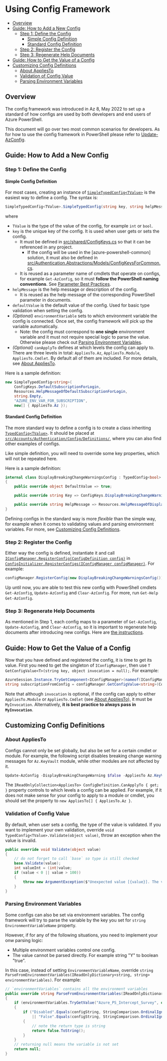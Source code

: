 # Using Config Framework

- [Overview](#overview)
- [Guide: How to Add a New Config](#guide-how-to-add-a-new-config)
  - [Step 1: Define the Config](#step-1-define-the-config)
    - [Simple Config Definition](#simple-config-definition)
    - [Standard Config Definition](#standard-config-definition)
  - [Step 2: Register the Config](#step-2-register-the-config)
  - [Step 3: Regenerate Help Documents](#step-3-regenerate-help-documents)
- [Guide: How to Get the Value of a Config](#guide-how-to-get-the-value-of-a-config)
- [Customizing Config Definitions](#customizing-config-definitions)
  - [About AppliesTo](#about-appliesto)
  - [Validation of Config Value](#validation-of-config-value)
  - [Parsing Environment Variables](#parsing-environment-variables)

## Overview

The config framework was introduced in Az 8, May 2022 to set up a standard of how configs are used by both developers and end users of Azure PowerShell.

This document will go over two most common scenarios for developers. As for how to use the config framework in PowerShell please refer to [Update-AzConfig](https://docs.microsoft.com/powershell/module/az.accounts/update-azconfig).

## Guide: How to Add a New Config

### Step 1: Define the Config

#### Simple Config Definition

For most cases, creating an instance of [`SimpleTypedConfig<TValue>`](https://github.com/Azure/azure-powershell/blob/main/src/Accounts/Authentication/Config/Models/SimpleTypedConfig.cs) is the easiest way to define a config. The syntax is:

```csharp
SimpleTypedConfig<TValue>.SimpleTypedConfig(string key, string helpMessage, TValue defaultValue, [string environmentVariable = null], [IReadOnlyCollection<AppliesTo> canApplyTo = null])
```
where
- `TValue` is the type of the value of the config, for example `int` or `bool`.
- `key` is the unique key of the config. It is used when user gets or sets the config.
  - It must be defined in [src/shared/ConfigKeys.cs](https://github.com/Azure/azure-powershell/blob/main/src/shared/ConfigKeys.cs) so that it can be referenced in any project.
    - If the config will be used in the [azure-powershell-common] solution, it must also be defined in [src/Authentication.Abstractions/Models/ConfigKeysForCommon.cs](https://github.com/Azure/azure-powershell-common/blob/main/src/Authentication.Abstractions/Models/ConfigKeysForCommon.cs).
  - It is reused as a parameter name of cmdlets that operate on configs, for example `Get-AzConfig`, so it must **follow the PowerShell naming conventions**. See [Parameter Best Practices](https://github.com/Azure/azure-powershell/blob/main/documentation/development-docs/design-guidelines/parameter-best-practices.md#parameter-best-practices).
- `helpMessage` is the help message or description of the config. 
  - It is reused as the help message of the corresponding PowerShell parameter in documents.
- `defaultValue` is the default value of the config. Used for basic type validation when setting the config.
- _(Optional)_ `environmentVariable` sets to which environment variable the config is connected. Once set, the config framework will pick up the variable automatically.
  - Note: the config must correspond to **one single** environment variable and it must not require special logic to parse the value. Otherwise please check out [Parsing Environment Variables](#parsing-environment-variables).
- _(Optional)_ `canApplyTo` defines at which levels the config can apply to. There are three levels in total: `AppliesTo.Az`, `AppliesTo.Module`, `AppliesTo.Cmdlet`. By default all of them are included. For more details, see [About AppliesTo](#about-appliesto).

Here is a sample definition:

```csharp
new SimpleTypedConfig<string>(
    ConfigKeys.DefaultSubscriptionForLogin,
    Resources.HelpMessageOfDefaultSubscriptionForLogin,
    string.Empty,
    "AZURE_ENV_VAR_FOR_SUBSCRIPTION",
    new[] { AppliesTo.Az });
```

#### Standard Config Definition

The more standard way to define a config is to create a class inheriting [`TypedConfig<TValue>`](https://github.com/Azure/azure-powershell/blob/main/src/Accounts/Authentication/Config/Models/TypedConfig.cs). It should be placed at [`src/Accounts/Authentication/Config/Definitions/`](https://github.com/Azure/azure-powershell/tree/main/src/Accounts/Authentication/Config/Definitions), where you can also find other examples of configs.

Like simple definition, you will need to override some key properties, which will not be repeated here.

Here is a sample definition:

```csharp
internal class DisplayBreakingChangeWarningsConfig : TypedConfig<bool>
{
    public override object DefaultValue => true;

    public override string Key => ConfigKeys.DisplayBreakingChangeWarning;

    public override string HelpMessage => Resources.HelpMessageOfDisplayBreakingChangeWarnings;
}
```

Defining configs in the standard way is more _flexible_ than the simple way, for example when it comes to validating values and parsing environment variables. For more, see [Customizing Config Definitions](#customizing-config-definitions).

### Step 2: Register the Config

Either way the config is defined, instantiate it and call [`IConfigManager.RegisterConfig(ConfigDefinition config)`](https://github.com/Azure/azure-powershell-common/blob/8d70507d41a3698b5b131df61f14e329d7a6eb41/src/Authentication.Abstractions/Interfaces/IConfigManager.cs#L30) in [`ConfigInitializer.RegisterConfigs(IConfigManager configManager)`](https://github.com/Azure/azure-powershell/blob/304e15c84071fee02622734c4e5f12c05baa77d2/src/Accounts/Authentication/Config/ConfigInitializer.cs#L192). For example:

```csharp
configManager.RegisterConfig(new DisplayBreakingChangeWarningsConfig());
```

Up until now, you are able to test this new config with PowerShell cmdlets `Get-AzConfig`, `Update-AzConfig` and `Clear-AzConfig`. For more, run `Get-Help Get-AzConfig`.

### Step 3: Regenerate Help Documents

As mentioned in Step 1, each config maps to a parameter of `Get-AzConfig`, `Update-AzConfig`, and `Clear-AzConfig`, so it is important to regenerate help documents after introducing new configs. Here are [the instructions](https://github.com/Azure/azure-powershell/blob/main/documentation/development-docs/help-generation.md#updating-help-after-making-cmdlet-changes).

## Guide: How to Get the Value of a Config

Now that you have defined and registered the config, it is time to get its value. First you need to get the singleton of `IConfigManager`, then use `T GetConfigValue<T>(string key, object invocation = null);`. For example:

```csharp
AzureSession.Instance.TryGetComponent<IConfigManager>(nameof(IConfigManager), out var configManager);
string subscriptionFromConfig = configManager.GetConfigValue<string>(ConfigKeys.DefaultSubscriptionForLogin, MyInvocation);
```

Note that although `invocation` is optional, if the config can apply to either `AppliesTo.Module` or `AppliesTo.Cmdlet` (see [About AppliesTo](#about-appliesto)), it must be `MyInvocation`. Alternatively, **it is best practice to always pass in `MyInvocation`**.

## Customizing Config Definitions

### About AppliesTo

Configs cannot only be set globally, but also be set for a certain cmdlet or module. For example, the following script disables breaking change warning messages for `Az.KeyVault` module, while other modules are not affected by it.

```powershell
Update-AzConfig -DisplayBreakingChangeWarning $false -AppliesTo Az.KeyVault
```

The `IReadOnlyCollection<AppliesTo> ConfigDefinition.CanApplyTo { get; }` property controls to which levels a config can be applied. For example, if it does not make sense for your config to apply to a module or cmdlet, you should set the property to `new AppliesTo[] { AppliesTo.Az }`.

### Validation of Config Value

By default, when user sets a config, the type of the value is validated. If you want to implement your own validation, override `void TypedConfig<TValue>.Validate(object value)`, throw an exception when the value is invalid.

```csharp
public override void Validate(object value)
{
    // do not forget to call `base` so type is still checked
    base.Validate(value);
    int valueInt = (int)value;
    if (value < 0 || value > 100))
    {
        throw new ArgumentException($"Unexpected value [{value}]. The value of config [{Key}] should be between 0 and 100.", nameof(value));
    }
}
```

### Parsing Environment Variables 

Some configs can also be set via environment variables. The config framework will try to parse the variable by the key you set for `string EnvironmentVariableName` property.

However, if for any of the following situations, you need to implement your onw parsing logic:
- Multiple environment variables control one config.
- The value cannot be parsed directly. For example string "Y" to boolean "true".

In this case, instead of setting `EnvironmentVariableName`, override `string ParseFromEnvironmentVariables(IReadOnlyDictionary<string, string> environmentVariables)`. For example:

```csharp
// `environmentVariables` contains all the environment variables
public override string ParseFromEnvironmentVariables(IReadOnlyDictionary<string, string> environmentVariables)
{
    if (environmentVariables.TryGetValue("Azure_PS_Intercept_Survey", out string configString))
    {
        if ("Disabled".Equals(configString, StringComparison.OrdinalIgnoreCase)
            || "False".Equals(configString, StringComparison.OrdinalIgnoreCase))
        {
            // note the return type is string
            return false.ToString();
        }
    }
    // returning null means the variable is not set 
    return null;
}
```
